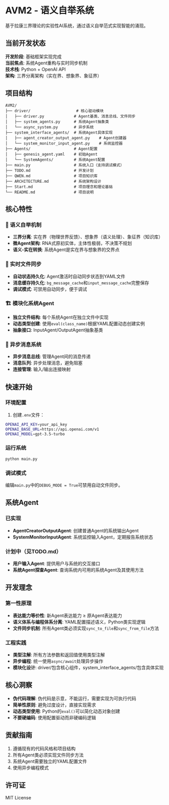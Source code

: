 # AVM2 - 语义自举系统

基于拉康三界理论的实验性AI系统，通过语义自举范式实现智能的涌现。

## 当前开发状态

**开发阶段**: 基础框架实现完成  
**当前焦点**: 系统Agent重构与实时同步机制  
**技术栈**: Python + OpenAI API  
**架构**: 三界分离架构（实在界、想象界、象征界）

## 项目结构

```
AVM2/
├── driver/                    # 核心驱动模块
│   ├── driver.py             # Agent基类、消息总线、文件同步
│   ├── system_agents.py      # 系统Agent抽象类
│   └── async_system.py       # 异步系统
├── system_interface_agents/  # 系统Agent具体实现
│   ├── agent_creator_output_agent.py    # Agent创建器
│   └── system_monitor_input_agent.py    # 系统监控器
├── Agents/                   # Agent配置
│   ├── genesis_agent.yaml    # 初始Agent
│   └── SystemAgents/         # 系统Agent配置
├── main.py                   # 系统入口（支持调试模式）
├── TODO.md                   # 开发计划
├── QWEN.md                   # 项目知识库
├── ARCHITECTURE.md           # 系统架构设计
├── Start.md                  # 项目理念和理论基础
└── README.md                 # 项目说明
```

## 核心特性

### 🚀 语义自举机制
- **三界分离**: 实在界（物理世界反馈）、想象界（语义处理）、象征界（知识库）
- **微Agent架构**: RNA式原初实体，主体性极弱，不决策不规划
- **语义-实在转换**: 系统Agent是实在界与想象界的交界点

### 🔄 实时文件同步
- **自动状态持久化**: Agent激活时自动同步状态到YAML文件
- **消息缓存持久化**: `bg_message_cache`和`input_message_cache`完整保存
- **调试模式**: 可禁用自动同步，便于调试

### 🏗️ 模块化系统Agent
- **独立文件结构**: 每个系统Agent在独立文件中实现
- **动态类型创建**: 使用`eval(class_name)`根据YAML配置动态创建实例
- **抽象接口**: InputAgent/OutputAgent抽象基类

### 📡 异步消息系统
- **异步消息总线**: 管理Agent间的消息传递
- **消息队列**: 异步处理消息，避免阻塞
- **连接管理**: 输入/输出连接映射

## 快速开始

### 环境配置
1. 创建`.env`文件：
```bash
OPENAI_API_KEY=your_api_key
OPENAI_BASE_URL=https://api.openai.com/v1
OPENAI_MODEL=gpt-3.5-turbo
```

### 运行系统
```bash
python main.py
```

### 调试模式
编辑`main.py`中的`DEBUG_MODE = True`可禁用自动文件同步。

## 系统Agent

### 已实现
- **AgentCreatorOutputAgent**: 创建普通Agent的系统输出Agent
- **SystemMonitorInputAgent**: 系统监控输入Agent，定期报告系统状态

### 计划中（见TODO.md）
- **用户输入Agent**: 提供用户与系统的交互接口
- **系统Agent探查Agent**: 查询系统内可用的系统Agent及其使用方法

## 开发理念

### 第一性原理
- **表达能力等价性**: 新Agent表达能力 ≥ 原Agent表达能力
- **语义体系与编程体系分离**: YAML配置描述语义，Python类实现逻辑
- **文件同步机制**: 所有Agent类必须实现`sync_to_file`和`sync_from_file`方法

### 工程实践
- **类型注解**: 所有方法参数和返回值使用类型注解
- **异步编程**: 统一使用`async/await`处理异步操作
- **模块化设计**: driver/包含核心组件，system_interface_agents/包含具体实现

## 核心洞察

- **伪代码理解**: 伪代码是示意，不能运行，需要实现为可执行代码
- **简单性原则**: 避免过度设计，直接实现需求
- **动态类型使用**: Python的`eval()`可以简化动态对象创建
- **不要硬编码**: 使用配置驱动而非硬编码逻辑

## 贡献指南

1. 遵循现有的代码风格和项目结构
2. 所有Agent类必须实现文件同步方法
3. 系统Agent需要独立的YAML配置文件
4. 使用异步编程模式

## 许可证

MIT License